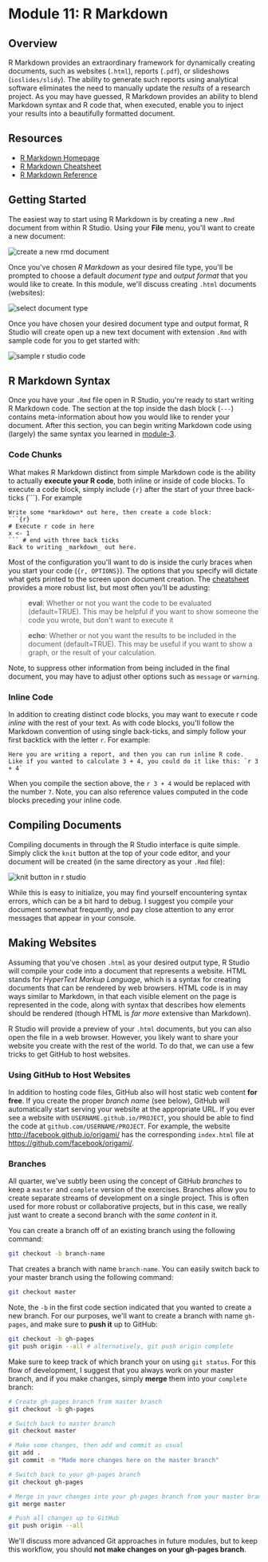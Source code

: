 # Module 11: R Markdown


## Overview
R Markdown provides an extraordinary framework for dynamically creating documents, such as websites (`.html`), reports (`.pdf`), or slideshows (`ioslides/slidy`). The ability to generate such reports using analytical software eliminates the need to manually update the _results_ of a research project. As you may have guessed, R Markdown provides an ability to blend Markdown syntax and R code that, when executed, enable you to inject your results into a beautifully formatted document.  

<!-- START doctoc -->
<!-- END doctoc -->

## Resources
- [R Markdown Homepage](http://rmarkdown.rstudio.com/)
- [R Markdown Cheatsheet](https://www.rstudio.com/wp-content/uploads/2016/03/rmarkdown-cheatsheet-2.0.pdf)
- [R Markdown Reference](https://www.rstudio.com/wp-content/uploads/2015/03/rmarkdown-reference.pdf)

## Getting Started
The easiest way to start using R Markdown is by creating a new `.Rmd` document from within R Studio. Using your **File** menu, you'll want to create a new document:

![create a new rmd document](imgs/new-rmd.png)

Once you've chosen _R Markdown_ as your desired file type, you'll be prompted to choose a default _document type_ and _output format_ that you would like to create. In this module, we'll discuss creating `.html` documents (websites):

![select document type](imgs/doc-type.png)

Once you have chosen your desired document type and output format, R Studio will create open up a new text document with extension `.Rmd` with sample code for you to get started with:

![sample r studio code](imgs/sample-code.png)

## R Markdown Syntax
Once you have your `.Rmd` file open in R Studio, you're ready to start writing R Markdown code. The section at the top inside the dash block (`---`) contains meta-information about how you would like to render your document. After this section, you can begin writing Markdown code using (largely) the same syntax you learned in [module-3](https://github.com/INFO-201/m3-markdown).

### Code Chunks
What makes R Markdown distinct from simple Markdown code is the ability to actually **execute your R code**, both inline or inside of code blocks. To execute a code block, simply include `{r}` after the start of your three back-ticks (\`\`\`). For example

```
Write some *markdown* out here, then create a code block:
```{r}
# Execute r code in here
x <- 1
``` # end with three back ticks
Back to writing _markdown_ out here.
```

Most of the configuration you'll want to do is inside the curly braces when you start your code (`{r, OPTIONS}`). The options that you specify will dictate what gets printed to the screen upon document creation. The [cheatsheet](https://www.rstudio.com/wp-content/uploads/2016/03/rmarkdown-cheatsheet-2.0.pdf) provides a more robust list, but most often you'll be adusting:

> **eval**: Whether or not you want the code to be evaluated (default=TRUE). This may be helpful if you want to show someone the code you wrote, but don't want to execute it

> **echo**: Whether or not you want the results to be included in the document (default=TRUE). This may be useful if you want to show a graph, or the result of your calculation.

Note, to suppress other information from being included in the final document, you may have to adjust other options such as `message` or `warning`.

### Inline Code
In addition to creating distinct code blocks, you may want to execute r code _inline_ with the rest of your text. As with code blocks, you'll follow the Markdown convention of using single back-ticks, and simply follow your first backtick with the letter `r`. For example:

```
Here you are writing a report, and then you can run inline R code. Like if you wanted to calculate 3 + 4, you could do it like this: `r 3 + 4`
```
When you compile the section above, the `r 3 + 4` would be replaced with the number `7`. Note, you can also reference values computed in the code blocks preceding your inline code.

## Compiling Documents
Compiling documents in through the R Studio interface is quite simple. Simply click the `knit` button at the top of your code editor, and your document will be created (in the same directory as your `.Rmd` file):

![knit button in r studio](imgs/knit-button.png)

While this is easy to initialize, you may find yourself encountering syntax errors, which can be a bit hard to debug. I suggest you compile your document somewhat frequently, and pay close attention to any error messages that appear in your console.

## Making Websites
Assuming that you've chosen `.html` as your desired output type, R Studio will compile your code into a document that represents a website. HTML stands for _HyperText Markup Language_, which is a syntax for creating documents that can be rendered by web browsers. HTML code is in may ways similar to Markdown, in that each visible element on the page is represented in the code, along with syntax that describes how elements should be rendered (though HTML is _far more_ extensive than Markdown).

R Studio will provide a preview of your `.html` documents, but you can also open the file in a web browser. However, you likely want to share your website you create with the rest of the world. To do that, we can use a few tricks to get GitHub to host websites.

### Using GitHub to Host Websites
In addition to hosting code files, GitHub also will host static web content **for free**. If you create the proper _branch name_ (see below), GitHub will automatically start serving your website at the appropriate URL. If you ever see a website with `USERNAME.github.io/PROJECT`, you should be able to find the code at `github.com/USERNAME/PROJECT`. For example, the website http://facebook.github.io/origami/ has the corresponding `index.html` file at https://github.com/facebook/origami/.

### Branches
All quarter, we've subtly been using the concept of GitHub _branches_ to keep a `master` and `complete` version of the exercises. Branches allow you to create separate streams of development on a single project. This is often used for more robust or collaborative projects, but in this case, we really just want to create a second branch with the _same content_ in it.

You can create a branch off of an existing branch using the following command:

```bash
git checkout -b branch-name
```
That creates a branch with name `branch-name`. You can easily switch back to your master branch using the following command:

```bash
git checkout master
```
Note, the `-b` in the first code section indicated that you wanted to create a new branch. For our purposes, we'll want to create a branch with name `gh-pages`, and make sure to **push it** up to GitHub:

```bash
git checkout -b gh-pages
git push origin --all # alternatively, git push origin complete
```

Make sure to keep track of which branch your on using `git status`. For this flow of development, I suggest that you always work on your master branch, and if you make changes, simply **merge** them into your `complete` branch:

```bash
# Create gh-pages branch from master branch
git checkout -b gh-pages

# Switch back to master branch
git checkout master

# Make some changes, then add and commit as usual
git add .
git commit -m "Made more changes here on the master branch"

# Switch back to your gh-pages branch
git checkout gh-pages

# Merge in your changes into your gh-pages branch from your master branch
git merge master

# Push all changes up to GitHub
git push origin --all
```

We'll discuss more advanced Git approaches in future modules, but to keep this workflow, you should **not make changes on your gh-pages branch**.
